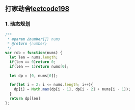 ## 打家劫舍[leetcode198](https://leetcode-cn.com/problems/house-robber/)


### 1. 动态规划
```js
/**
 * @param {number[]} nums
 * @return {number}
 */
var rob = function(nums) {
  let len = nums.length;
  if(len == 0)return 0;
  if(len == 1)return nums[0];
  
  let dp = [0, nums[0]];
  
  for(let i = 2; i <= nums.length; i++){
    dp[i] = Math.max(dp[i - 1], dp[i - 2] + nums[i - 1]);
  }
  return dp[len]
};
```